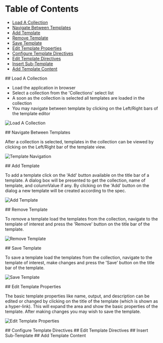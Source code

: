 # Table of Contents

- [Load A Collection](#load_collection)
- [Navigate Between Templates](#navigate_templates)
- [Add Template](#add_template)
- [Remove Template](#remove_template)
- [Save Template](#save_template)
- [Edit Template Properties](#edit_template_properties)
- [Configure Template Directives](#configure_template_direcives)
- [Edit Template Directives](#edit_template_directive_properties)
- [Insert Sub-Template](#insert_sub_template)
- [Add Template Content](#add_content)


<a name="load_collection"/>
## Load A Collection

- Load the application in browser
- Select a collection from the 'Collections' select list
- A soon as the collection is selected all templates are loaded in the collection
- You may navigate between template by clicking on the Left/Right bars of the template editor

![Load A Collection](https://github.com/FlatBallFlyer/IBM-Data-Merge-Utility/blob/post-integ/idmu-editor/src/main/node/docs/screen-shots/main-controller.png)


<a name="navigate_templates"/>
## Navigate Between Templates

After a collection is selected, templates in the collection can be viewed by
clicking on the Left/Right bar of the template view.

![Template Navigation](https://github.com/FlatBallFlyer/IBM-Data-Merge-Utility/blob/post-integ/idmu-editor/src/main/node/docs/screen-shots/left-right-nav.png)

<a name="add_template"/>
## Add Template

To add a template click on the 'Add' button available on the title bar of a template. A dialog
box will be presented to get the collection, name of template, and columnValue if any. By clicking
on the 'Add' button on the dialog a new template will be created according to the spec.

![Add Template](https://github.com/FlatBallFlyer/IBM-Data-Merge-Utility/blob/post-integ/idmu-editor/src/main/node/docs/screen-shots/add-template.png)

<a name="remove_template"/>
## Remove Template

To remove a template load the templates from the collection, navigate to the
template of interest and press the 'Remove' button on the title bar of the
template. 

![Remove Template](https://github.com/FlatBallFlyer/IBM-Data-Merge-Utility/blob/post-integ/idmu-editor/src/main/node/docs/screen-shots/left-right-nav.png)

<a name="save_template"/>
## Save Template

To save a template load the templates from the collection, navigate to the
template of interest, make changes and press the 'Save' button on the title
bar of the template. 

![Save Template](https://github.com/FlatBallFlyer/IBM-Data-Merge-Utility/blob/post-integ/idmu-editor/src/main/node/docs/screen-shots/left-right-nav.png)

<a name="edit_template_properties"/>
## Edit Template Properties

The basic template properties like name, output, and description 
can be edited or changed by clicking on the title of the
template (which is shown as a hyper-link). This will expand the area and show the
basic properties of the template. After making changes you may wish to save the
template.

![Edit Template Properties](https://github.com/FlatBallFlyer/IBM-Data-Merge-Utility/blob/post-integ/idmu-editor/src/main/node/docs/screen-shots/template-properties-editor.png)

<a name="configure_template_directives"/>
## Configure Template Directives

<a name="edit_template_directive_properties"/>
## Edit Template Directives

<a name="insert_sub_template"/>
## Insert Sub-Template

<a name="add_content"/>
## Add Template Content

